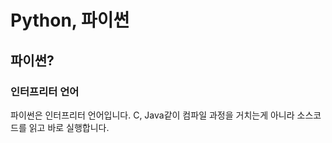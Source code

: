 Python, 파이썬
===============

파이썬?
----------
### 인터프리터 언어
파이썬은 인터프리터 언어입니다. C, Java같이 
컴파일 과정을 거치는게 아니라 소스코드를 읽고 
바로 실행합니다.